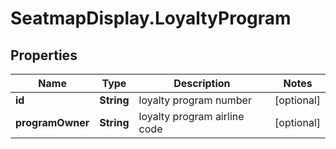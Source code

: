 # SeatmapDisplay.LoyaltyProgram

## Properties

Name | Type | Description | Notes
------------ | ------------- | ------------- | -------------
**id** | **String** | loyalty program number | [optional] 
**programOwner** | **String** | loyalty program airline code | [optional] 


